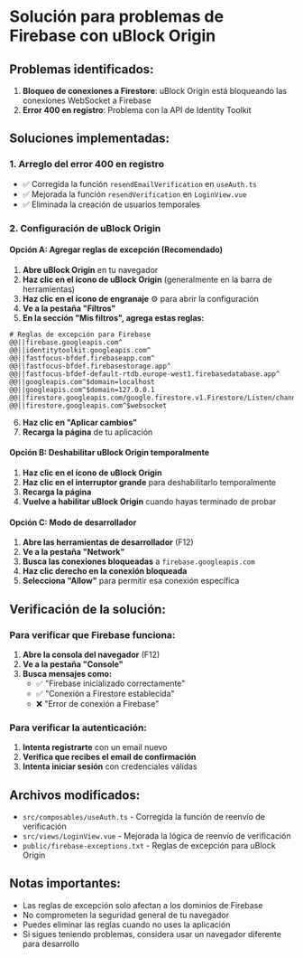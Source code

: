 # Solución para problemas de Firebase con uBlock Origin

## Problemas identificados:
1. **Bloqueo de conexiones a Firestore**: uBlock Origin está bloqueando las conexiones WebSocket a Firebase
2. **Error 400 en registro**: Problema con la API de Identity Toolkit

## Soluciones implementadas:

### 1. Arreglo del error 400 en registro
- ✅ Corregida la función `resendEmailVerification` en `useAuth.ts`
- ✅ Mejorada la función `resendVerification` en `LoginView.vue`
- ✅ Eliminada la creación de usuarios temporales

### 2. Configuración de uBlock Origin

#### Opción A: Agregar reglas de excepción (Recomendado)

1. **Abre uBlock Origin** en tu navegador
2. **Haz clic en el ícono de uBlock Origin** (generalmente en la barra de herramientas)
3. **Haz clic en el ícono de engranaje** ⚙️ para abrir la configuración
4. **Ve a la pestaña "Filtros"**
5. **En la sección "Mis filtros", agrega estas reglas:**

```
# Reglas de excepción para Firebase
@@||firebase.googleapis.com^
@@||identitytoolkit.googleapis.com^
@@||fastfocus-bfdef.firebaseapp.com^
@@||fastfocus-bfdef.firebasestorage.app^
@@||fastfocus-bfdef-default-rtdb.europe-west1.firebasedatabase.app^
@@||googleapis.com^$domain=localhost
@@||googleapis.com^$domain=127.0.0.1
@@||firestore.googleapis.com/google.firestore.v1.Firestore/Listen/channel^
@@||firestore.googleapis.com^$websocket
```

6. **Haz clic en "Aplicar cambios"**
7. **Recarga la página** de tu aplicación

#### Opción B: Deshabilitar uBlock Origin temporalmente

1. **Haz clic en el ícono de uBlock Origin**
2. **Haz clic en el interruptor grande** para deshabilitarlo temporalmente
3. **Recarga la página**
4. **Vuelve a habilitar uBlock Origin** cuando hayas terminado de probar

#### Opción C: Modo de desarrollador

1. **Abre las herramientas de desarrollador** (F12)
2. **Ve a la pestaña "Network"**
3. **Busca las conexiones bloqueadas** a `firebase.googleapis.com`
4. **Haz clic derecho en la conexión bloqueada**
5. **Selecciona "Allow"** para permitir esa conexión específica

## Verificación de la solución:

### Para verificar que Firebase funciona:
1. **Abre la consola del navegador** (F12)
2. **Ve a la pestaña "Console"**
3. **Busca mensajes como:**
   - ✅ "Firebase inicializado correctamente"
   - ✅ "Conexión a Firestore establecida"
   - ❌ "Error de conexión a Firebase"

### Para verificar la autenticación:
1. **Intenta registrarte** con un email nuevo
2. **Verifica que recibes el email de confirmación**
3. **Intenta iniciar sesión** con credenciales válidas

## Archivos modificados:
- `src/composables/useAuth.ts` - Corregida la función de reenvío de verificación
- `src/views/LoginView.vue` - Mejorada la lógica de reenvío de verificación
- `public/firebase-exceptions.txt` - Reglas de excepción para uBlock Origin

## Notas importantes:
- Las reglas de excepción solo afectan a los dominios de Firebase
- No comprometen la seguridad general de tu navegador
- Puedes eliminar las reglas cuando no uses la aplicación
- Si sigues teniendo problemas, considera usar un navegador diferente para desarrollo


